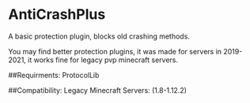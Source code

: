 # AntiCrashPlus
A basic protection plugin, blocks old crashing methods.

You may find better protection plugins, it was made for servers in 2019-2021, it works fine for legacy pvp minecraft servers.

##Requirments:
  ProtocolLib

##Compatibility:
  Legacy Minecraft Servers: (1.8-1.12.2)
